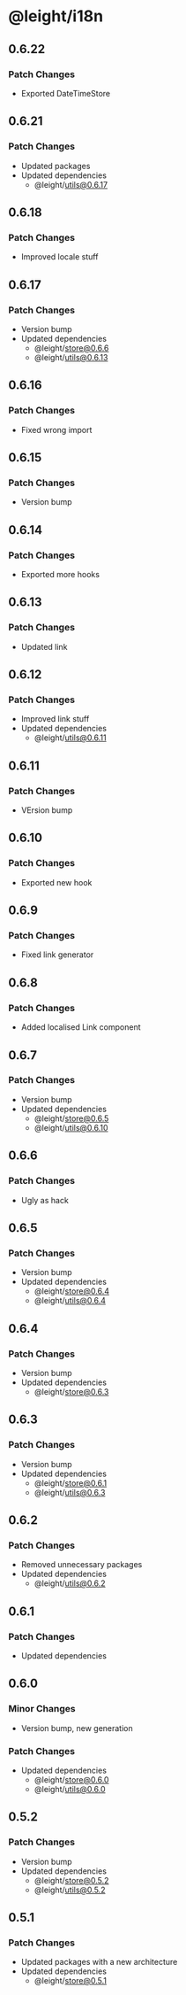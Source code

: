 # @leight/i18n

## 0.6.22

### Patch Changes

- Exported DateTimeStore

## 0.6.21

### Patch Changes

- Updated packages
- Updated dependencies
    - @leight/utils@0.6.17

## 0.6.18

### Patch Changes

- Improved locale stuff

## 0.6.17

### Patch Changes

- Version bump
- Updated dependencies
    - @leight/store@0.6.6
    - @leight/utils@0.6.13

## 0.6.16

### Patch Changes

- Fixed wrong import

## 0.6.15

### Patch Changes

- Version bump

## 0.6.14

### Patch Changes

- Exported more hooks

## 0.6.13

### Patch Changes

- Updated link

## 0.6.12

### Patch Changes

- Improved link stuff
- Updated dependencies
    - @leight/utils@0.6.11

## 0.6.11

### Patch Changes

- VErsion bump

## 0.6.10

### Patch Changes

- Exported new hook

## 0.6.9

### Patch Changes

- Fixed link generator

## 0.6.8

### Patch Changes

- Added localised Link component

## 0.6.7

### Patch Changes

- Version bump
- Updated dependencies
    - @leight/store@0.6.5
    - @leight/utils@0.6.10

## 0.6.6

### Patch Changes

- Ugly as hack

## 0.6.5

### Patch Changes

- Version bump
- Updated dependencies
    - @leight/store@0.6.4
    - @leight/utils@0.6.4

## 0.6.4

### Patch Changes

- Version bump
- Updated dependencies
    - @leight/store@0.6.3

## 0.6.3

### Patch Changes

- Version bump
- Updated dependencies
    - @leight/store@0.6.1
    - @leight/utils@0.6.3

## 0.6.2

### Patch Changes

- Removed unnecessary packages
- Updated dependencies
    - @leight/utils@0.6.2

## 0.6.1

### Patch Changes

- Updated dependencies

## 0.6.0

### Minor Changes

- Version bump, new generation

### Patch Changes

- Updated dependencies
    - @leight/store@0.6.0
    - @leight/utils@0.6.0

## 0.5.2

### Patch Changes

- Version bump
- Updated dependencies
    - @leight/store@0.5.2
    - @leight/utils@0.5.2

## 0.5.1

### Patch Changes

- Updated packages with a new architecture
- Updated dependencies
    - @leight/store@0.5.1
